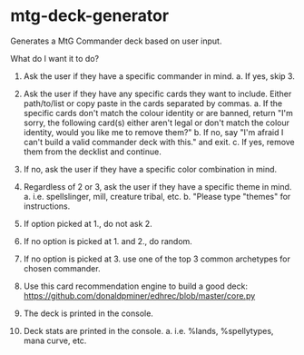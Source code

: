 # mtg-deck-generator
Generates a MtG Commander deck based on user input.

What do I want it to do?

1. Ask the user if they have a specific commander in mind.
    a. If yes, skip 3.

2. Ask the user if they have any specific cards they want to include. Either path/to/list or copy paste in the cards separated by commas.
    a. If the specific cards don't match the colour identity or are banned, return "I'm sorry, the following card(s) either aren't legal or don't match the colour identity, would you like me to remove them?"
    b. If no, say "I'm afraid I can't build a valid commander deck with this." and exit.
    c. If yes, remove them from the decklist and continue.

3. If no, ask the user if they have a specific color combination in mind.

4. Regardless of 2 or 3, ask the user if they have a specific theme in mind.
    a. i.e. spellslinger, mill, creature tribal, etc.
    b. "Please type "themes" for instructions.

5. If option picked at 1., do not ask 2.
6. If no option is picked at 1. and 2., do random.
7. If no option is picked at 3. use one of the top 3 common archetypes for chosen commander.

8. Use this card recommendation engine to build a good deck: https://github.com/donaldpminer/edhrec/blob/master/core.py

9. The deck is printed in the console.
10. Deck stats are printed in the console.
    a. i.e. %lands, %spellytypes, mana curve, etc.
